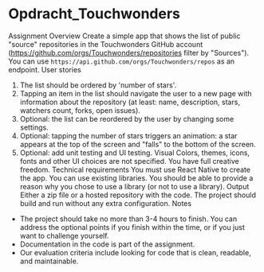 # Opdracht_Touchwonders
Assignment
Overview
Create a simple app that shows the list of public "source" repositories in the Touchwonders GitHub
account (https://github.com/orgs/Touchwonders/repositories filter by "Sources").
You can use `https://api.github.com/orgs/Touchwonders/repos` as an endpoint.
User stories
1) The list should be ordered by 'number of stars'.
2) Tapping an item in the list should navigate the user to a new page with information about the
repository (at least: name, description, stars, watchers count, forks, open issues).
3) Optional: the list can be reordered by the user by changing some settings.
4) Optional: tapping the number of stars triggers an animation: a star appears at the top of the screen
and "falls" to the bottom of the screen.
5) Optional: add unit testing and UI testing.
Visual
Colors, themes, icons, fonts and other UI choices are not specified. You have full creative
freedom.
Technical requirements
You must use React Native to create the app.
You can use existing libraries. You should be able to provide a reason why you chose to use a
library (or not to use a library).
Output
Either a zip file or a hosted repository with the code.
The project should build and run without any extra configuration.
Notes
- The project should take no more than 3-4 hours to finish. You can address the optional points if
you finish within the time, or if you just want to challenge yourself.
- Documentation in the code is part of the assignment.
- Our evaluation criteria include looking for code that is clean, readable, and maintainable.
